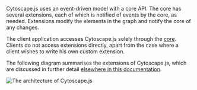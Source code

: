 Cytoscape.js uses an event-driven model with a core API.  The core has several extensions, each of which is notified of events by the core, as needed.  Extensions modify the elements in the graph and notify the core of any changes.

The client application accesses Cytoscape.js solely through the [core](#core).  Clients do not access extensions directly, apart from the case where a client wishes to write his own custom extension.

The following diagram summarises the extensions of Cytoscape.js, which are discussed in further detail [elsewhere in this documentation](#extensions).

![The architecture of Cytoscape.js](ref/arch.png)